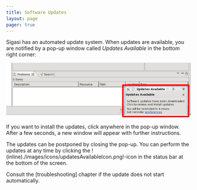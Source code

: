 ```yaml
---
title: Software Updates
layout: page 
pager: true
---
```


Sigasi has an automated update system. When updates are available, you are notified by a pop-up window called *Updates Available* in the bottom right corner:

![Updates](/images/screenshots/update.png)

If you want to install the updates, click anywhere in the pop-up window. After a few seconds, a new window will appear with further instructions.

The updates can be postponed by closing the pop-up. You can perform the updates at any time by clicking the !(inline)./images/icons/updatesAvailableIcon.png!-icon in the status bar at the bottom of the screen.

Consult the [troubleshooting] chapter if the update does not start automatically.
